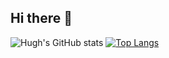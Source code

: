 ## Hi there 👋

<!--
**Huuuuugh/Huuuuugh** is a ✨ _special_ ✨ repository because its `README.md` (this file) appears on your GitHub profile.

Here are some ideas to get you started:

- 🔭 I’m currently working on ...
- 🌱 I’m currently learning ...
- 👯 I’m looking to collaborate on ...
- 🤔 I’m looking for help with ...
- 💬 Ask me about ...
- 📫 How to reach me: ...
- 😄 Pronouns: ...
- ⚡ Fun fact: ...
-->

![Hugh's GitHub stats](https://github-readme-stats.vercel.app/api?username=Huuuuugh&count_private=true&layout=compact)
[![Top Langs](https://github-readme-stats.vercel.app/api/top-langs/?username=Huuuuugh&layout=compact)](https://github.com/Huuuuugh/github-readme-stats)
